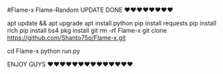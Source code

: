 #Flame-x
Flame-Random UPDATE DONE ❤️❤️❤️❤️❤️❤️❤️❤️

 apt update && apt upgrade
 apt install python
 pip install requests
 pip install rich
 pip install bs4
 pkg install git 
 rm -rf Flame-x
 git clone https://github.com/Shanto75o/Flame-x.git

 cd Flame-x
 python run.py

ENJOY GUYS ❤️❤️❤️❤️❤️❤️❤️❤️❤️❤️❤️❤️❤️❤️
